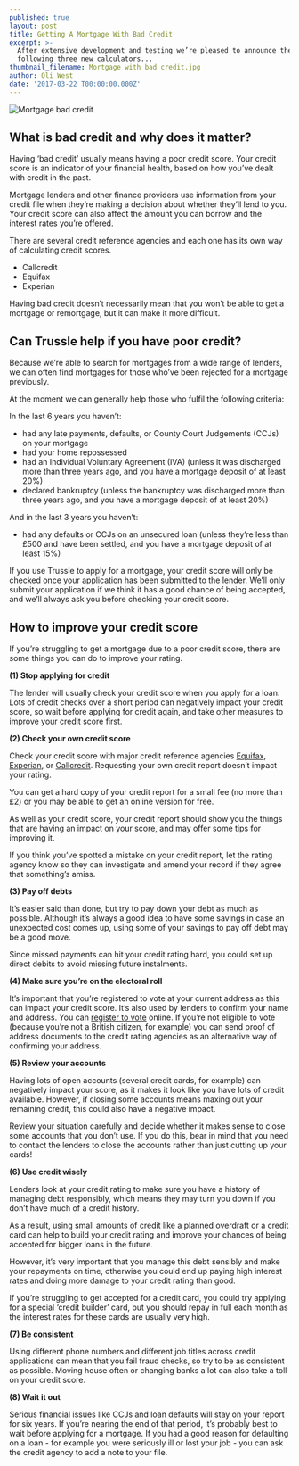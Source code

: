 ```yaml
---
published: true
layout: post
title: Getting A Mortgage With Bad Credit
excerpt: >-
  After extensive development and testing we’re pleased to announce the
  following three new calculators...
thumbnail_filename: Mortgage with bad credit.jpg
author: Oli West
date: '2017-03-22 T00:00:00.000Z'
---
```

![Mortgage bad credit]({{site.baseurl}}/images/post_images/Mortgage%20with%20bad%20credit.jpg)

## What is bad credit and why does it matter?
Having ‘bad credit’ usually means having a poor credit score. Your credit score is an indicator of your financial health, based on how you’ve dealt with credit in the past.

Mortgage lenders and other finance providers use information from your credit file when they’re making a decision about whether they’ll lend to you. Your credit score can also affect the amount you can borrow and the interest rates you’re offered. 
 
There are several credit reference agencies and each one has its own way of calculating credit scores.

- Callcredit
- Equifax
- Experian
 
Having bad credit doesn’t necessarily mean that you won’t be able to get a mortgage or remortgage, but it can make it more difficult.  
 

## Can Trussle help if you have poor credit?
Because we’re able to search for mortgages from a wide range of lenders, we can often find mortgages for those who’ve been rejected for a mortgage previously.
 
At the moment we can generally help those who fulfil the following criteria:
 
In the last 6 years you haven’t:
* had any late payments, defaults, or County Court Judgements (CCJs) on your mortgage
* had your home repossessed
* had an Individual Voluntary Agreement (IVA) (unless it was discharged more than three years ago, and you have a mortgage deposit of at least 20%)
* declared bankruptcy (unless the bankruptcy was discharged more than three years ago, and you have a mortgage deposit of at least 20%)

And in the last 3 years you haven’t:
* had any defaults or CCJs on an unsecured loan (unless they’re less than £500 and have been settled, and you have a mortgage deposit of at least 15%)
 
If you use Trussle to apply for a mortgage, your credit score will only be checked once your application has been submitted to the lender. We’ll only submit your application if we think it has a good chance of being accepted, and we’ll always ask you before checking your credit score.

## How to improve your credit score

If you’re struggling to get a mortgage due to a poor credit score, there are some things you can do to improve your rating.

**(1) Stop applying for credit**

The lender will usually check your credit score when you apply for a loan. Lots of credit checks over a short period can negatively impact your credit score, so wait before applying for credit again, and take other measures to improve your credit score first.

**(2) Check your own credit score**

Check your credit score with major credit reference agencies [Equifax](https://www.equifax.co.uk/), [Experian](http://www.experian.co.uk/), or [Callcredit](http://www.callcredit.co.uk/). Requesting your own credit report doesn’t impact your rating.

You can get a hard copy of your credit report for a small fee (no more than £2) or you may be able to get an online version for free.

As well as your credit score, your credit report should show you the things that are having an impact on your score, and may offer some tips for improving it.

If you think you’ve spotted a mistake on your credit report, let the rating agency know so they can investigate and amend your record if they agree that something’s amiss.

**(3) Pay off debts**

It’s easier said than done, but try to pay down your debt as much as possible. Although it’s always a good idea to have some savings in case an unexpected cost comes up, using some of your savings to pay off debt may be a good move. 

Since missed payments can hit your credit rating hard, you could set up direct debits to avoid missing future instalments. 

**(4) Make sure you’re on the electoral roll**

It’s important that you’re registered to vote at your current address as this can impact your credit score. It’s also used by lenders to confirm your name and address.
You can [register to vote](https://www.gov.uk/register-to-vote) online. If you’re not eligible to vote (because you’re not a British citizen, for example) you can send proof of address documents to the credit rating agencies as an alternative way of confirming your address.

**(5) Review your accounts**

Having lots of open accounts (several credit cards, for example) can negatively impact your score, as it makes it look like you have lots of credit available. However, if closing some accounts means maxing out your remaining credit, this could also have a negative impact.

Review your situation carefully and decide whether it makes sense to close some accounts that you don’t use. If you do this, bear in mind that you need to contact the lenders to close the accounts rather than just cutting up your cards! 

**(6) Use credit wisely**

Lenders look at your credit rating to make sure you have a history of managing debt responsibly, which means they may turn you down if you don’t have much of a credit history.

As a result, using small amounts of credit like a planned overdraft or a credit card can help to build your credit rating and improve your chances of being accepted for bigger loans in the future.

However, it’s very important that you manage this debt sensibly and make your repayments on time, otherwise you could end up paying high interest rates and doing more damage to your credit rating than good.

If you’re struggling to get accepted for a credit card, you could try applying for a special ‘credit builder’ card, but you should repay in full each month as the interest rates for these cards are usually very high.  

**(7) Be consistent**

Using different phone numbers and different job titles across credit applications can mean that you fail fraud checks, so try to be as consistent as possible. Moving house often or changing banks a lot can also take a toll on your credit score. 

**(8) Wait it out** 

Serious financial issues like CCJs and loan defaults will stay on your report for six years. If you’re nearing the end of that period, it’s probably best to wait before applying for a mortgage. If you had a good reason for defaulting on a loan - for example you were seriously ill or lost your job - you can ask the credit agency to add a note to your file.

 

